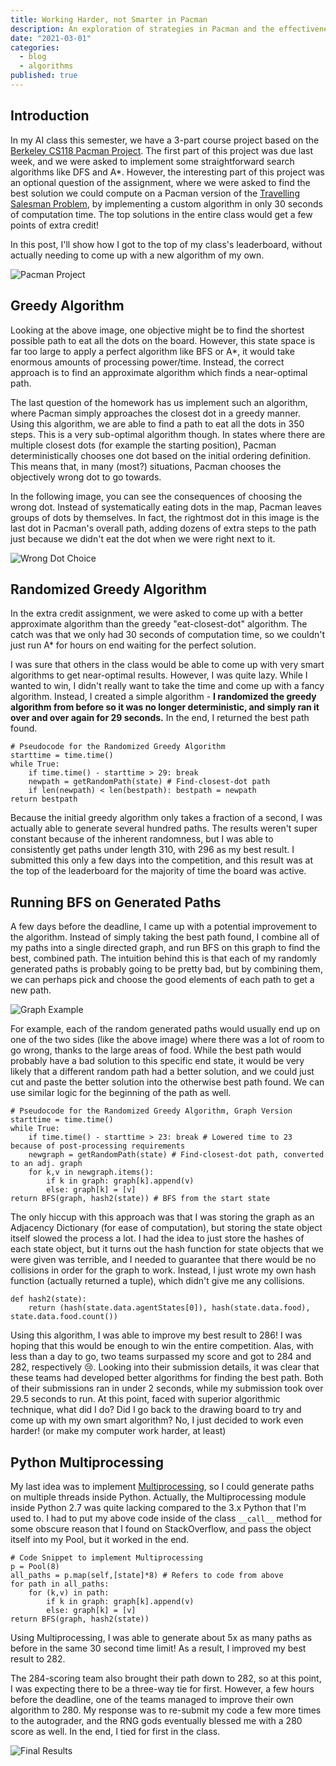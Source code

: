 ```yaml
---
title: Working Harder, not Smarter in Pacman
description: An exploration of strategies in Pacman and the effectiveness of randomized algorithms.
date: "2021-03-01"
categories:
  - blog
  - algorithms
published: true
---
```


## Introduction

In my AI class this semester, we have a 3-part course project based on the [Berkeley CS118 Pacman Project](http://ai.berkeley.edu/project_overview.html). The first part of this project was due last week, and we were asked to implement some straightforward search algorithms like DFS and A\*. However, the interesting part of this project was an optional question of the assignment, where we were asked to find the best solution we could compute on a Pacman version of the [Travelling Salesman Problem](https://en.wikipedia.org/wiki/Travelling_salesman_problem), by implementing a custom algorithm in only 30 seconds of computation time. The top solutions in the entire class would get a few points of extra credit!

In this post, I'll show how I got to the top of my class's leaderboard, without actually needing to come up with a new algorithm of my own.

![Pacman Project](https://miro.medium.com/max/1868/1*AksaWYwhXxpDXwgdvkfghQ.png)

## Greedy Algorithm

Looking at the above image, one objective might be to find the shortest possible path to eat all the dots on the board. However, this state space is far too large to apply a perfect algorithm like BFS or A\*, it would take enormous amounts of processing power/time. Instead, the correct approach is to find an approximate algorithm which finds a near-optimal path.

The last question of the homework has us implement such an algorithm, where Pacman simply approaches the closest dot in a greedy manner. Using this algorithm, we are able to find a path to eat all the dots in 350 steps. This is a very sub-optimal algorithm though. In states where there are multiple closest dots (for example the starting position), Pacman deterministically chooses one dot based on the initial ordering definition. This means that, in many (most?) situations, Pacman chooses the objectively wrong dot to go towards.

In the following image, you can see the consequences of choosing the wrong dot. Instead of systematically eating dots in the map, Pacman leaves groups of dots by themselves. In fact, the rightmost dot in this image is the last dot in Pacman's overall path, adding dozens of extra steps to the path just because we didn't eat the dot when we were right next to it.

![Wrong Dot Choice](https://saumikn.com/wp-content/uploads/2021/02/image-1024x490.png)

## Randomized Greedy Algorithm

In the extra credit assignment, we were asked to come up with a better approximate algorithm than the greedy "eat-closest-dot" algorithm. The catch was that we only had 30 seconds of computation time, so we couldn't just run A\* for hours on end waiting for the perfect solution.

I was sure that others in the class would be able to come up with very smart algorithms to get near-optimal results. However, I was quite lazy. While I wanted to win, I didn't really want to take the time and come up with a fancy algorithm. Instead, I created a simple algorithm - **I randomized the greedy algorithm from before so it was no longer deterministic, and simply ran it over and over again for 29 seconds.** In the end, I returned the best path found.

```
# Pseudocode for the Randomized Greedy Algorithm
starttime = time.time()
while True:
    if time.time() - starttime > 29: break
    newpath = getRandomPath(state) # Find-closest-dot path
    if len(newpath) < len(bestpath): bestpath = newpath
return bestpath
```

Because the initial greedy algorithm only takes a fraction of a second, I was actually able to generate several hundred paths. The results weren't super constant because of the inherent randomness, but I was able to consistently get paths under length 310, with 296 as my best result. I submitted this only a few days into the competition, and this result was at the top of the leaderboard for the majority of time the board was active.

## Running BFS on Generated Paths

A few days before the deadline, I came up with a potential improvement to the algorithm. Instead of simply taking the best path found, I combine all of my paths into a single directed graph, and run BFS on this graph to find the best, combined path. The intuition behind this is that each of my randomly generated paths is probably going to be pretty bad, but by combining them, we can perhaps pick and choose the good elements of each path to get a new path.

![Graph Example](https://saumikn.com/wp-content/uploads/2021/02/image-1.png)

For example, each of the random generated paths would usually end up on one of the two sides (like the above image) where there was a lot of room to go wrong, thanks to the large areas of food. While the best path would probably have a bad solution to this specific end state, it would be very likely that a different random path had a better solution, and we could just cut and paste the better solution into the otherwise best path found. We can use similar logic for the beginning of the path as well.

```
# Pseudocode for the Randomized Greedy Algorithm, Graph Version
starttime = time.time()
while True:
    if time.time() - starttime > 23: break # Lowered time to 23 because of post-processing requirements
    newgraph = getRandomPath(state) # Find-closest-dot path, converted to an adj. graph
    for k,v in newgraph.items():
        if k in graph: graph[k].append(v)
        else: graph[k] = [v]
return BFS(graph, hash2(state)) # BFS from the start state
```

The only hiccup with this approach was that I was storing the graph as an Adjacency Dictionary (for ease of computation), but storing the state object itself slowed the process a lot. I had the idea to just store the hashes of each state object, but it turns out the hash function for state objects that we were given was terrible, and I needed to guarantee that there would be no collisions in order for the graph to work. Instead, I just wrote my own hash function (actually returned a tuple), which didn't give me any collisions.

```
def hash2(state):
    return (hash(state.data.agentStates[0]), hash(state.data.food), state.data.food.count())
```

Using this algorithm, I was able to improve my best result to 286! I was hoping that this would be enough to win the entire competition. Alas, with less than a day to go, two teams surpassed my score and got to 284 and 282, respectively 😢. Looking into their submission details, it was clear that these teams had developed better algorithms for finding the best path. Both of their submissions ran in under 2 seconds, while my submission took over 29.5 seconds to run. At this point, faced with superior algorithmic technique, what did I do? Did I go back to the drawing board to try and come up with my own smart algorithm? No, I just decided to work even harder! (or make my computer work harder, at least)

## Python Multiprocessing

My last idea was to implement [Multiprocessing](https://docs.python.org/2.7/library/multiprocessing.html), so I could generate paths on multiple threads inside Python. Actually, the Multiprocessing module inside Python 2.7 was quite lacking compared to the 3.x Python that I'm used to. I had to put my above code inside of the class `__call__` method for some obscure reason that I found on StackOverflow, and pass the object itself into my Pool, but it worked in the end.

```
# Code Snippet to implement Multiprocessing
p = Pool(8)
all_paths = p.map(self,[state]*8) # Refers to code from above
for path in all_paths:
    for (k,v) in path:
        if k in graph: graph[k].append(v)
        else: graph[k] = [v]
return BFS(graph, hash2(state))
```

Using Multiprocessing, I was able to generate about 5x as many paths as before in the same 30 second time limit! As a result, I improved my best result to 282.

The 284-scoring team also brought their path down to 282, so at this point, I was expecting there to be a three-way tie for first. However, a few hours before the deadline, one of the teams managed to improve their own algorithm to 280. My response was to re-submit my code a few more times to the autograder, and the RNG gods eventually blessed me with a 280 score as well. In the end, I tied for first in the class.

![Final Results](https://saumikn.com/wp-content/uploads/2021/02/image-3-1024x790.png)

